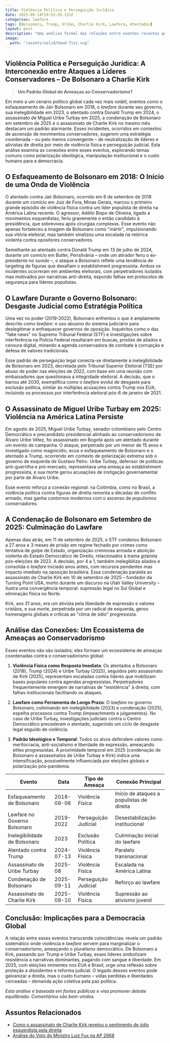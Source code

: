 ```yaml
---
title: Violência Política e Perseguição Jurídica
date: 2025-09-14T19:53:33.153Z
categories: lawfare
tags: [Bolsonaro, Trump, Uribe, Charlie Kirk, Lawfare, Atentados]
layout: post
description: "Uma análise formal das relações entre eventos recentes que revelam um padrão sistemático de supressão a vozes de direita através de violência e manipulação legal."
image:
  path: "/assets/solid/hand-fist.svg"
---
```


## Violência Política e Perseguição Jurídica: A Interconexão entre Ataques a Líderes Conservadores – De Bolsonaro a Charlie Kirk

> **Um Padrão Global de Ameaças ao Conservadorismo?**

Em meio a um cenário político global cada vez mais volátil, eventos como o esfaqueamento de Jair Bolsonaro em 2018, o *lawfare* durante seu governo, sua inelegibilidade em 2023, o atentado contra Donald Trump em 2024, o assassinato de Miguel Uribe Turbay em 2025, a condenação de Bolsonaro em setembro de 2025 e o assassinato de Charlie Kirk no mesmo mês destacam um padrão alarmante. Esses incidentes, ocorridos em contextos de ascensão de movimentos conservadores, sugerem uma estratégia coordenada – ou pelo menos convergente – de neutralização de líderes e ativistas de direita por meio de violência física e perseguição judicial. Esta análise examina as conexões entre esses eventos, explorando temas comuns como polarização ideológica, manipulação institucional e o custo humano para a democracia.

## O Esfaqueamento de Bolsonaro em 2018: O Início de uma Onda de Violência

O atentado contra Jair Bolsonaro, ocorrido em 6 de setembro de 2018 durante um comício em Juiz de Fora, Minas Gerais, marcou o primeiro grande episódio de violência física contra um líder populista de direita na América Latina recente. O agressor, Adélio Bispo de Oliveira, ligado a movimentos esquerdistas, feriu gravemente o então candidato à presidência, que sobreviveu após cirurgias complexas. Esse evento não apenas fortaleceu a imagem de Bolsonaro como "mártir", impulsionando sua vitória eleitoral, mas também sinalizou uma escalada na retórica violenta contra opositores conservadores.

Semelhante ao atentado contra Donald Trump em 13 de julho de 2024, durante um comício em Butler, Pensilvânia – onde um atirador feriu o ex-presidente no ouvido –, o ataque a Bolsonaro reflete uma tendência de targeting de figuras que desafiam o establishment progressista. Ambos os incidentes ocorreram em ambientes eleitorais, com perpetradores isolados mas motivados por narrativas anti-direita, expondo falhas em protocolos de segurança para líderes populistas.

## O Lawfare Durante o Governo Bolsonaro: Desgaste Judicial como Estratégia Política

Uma vez no poder (2019-2022), Bolsonaro enfrentou o que é amplamente descrito como *lawfare*: o uso abusivo do sistema judiciário para deslegitimar e enfraquecer governos de oposição. Inquéritos como o das "fake news" no Supremo Tribunal Federal (STF) e investigações sobre interferência na Polícia Federal resultaram em buscas, prisões de aliados e censura digital, minando a agenda conservadora de combate à corrupção e defesa de valores tradicionais.

Esse padrão de perseguição legal conecta-se diretamente à inelegibilidade de Bolsonaro em 2023, decretada pelo Tribunal Superior Eleitoral (TSE) por abuso de poder nas eleições de 2022, com base em uma reunião com embaixadores que questionava a integridade eleitoral. A decisão, que o barrou até 2030, exemplifica como o *lawfare* evolui de desgaste para exclusão política, similar às múltiplas acusações contra Trump nos EUA, incluindo os processos por interferência eleitoral pós-6 de janeiro de 2021.

## O Assassinato de Miguel Uribe Turbay em 2025: Violência na América Latina Persiste

Em agosto de 2025, Miguel Uribe Turbay, senador colombiano pelo Centro Democrático e precandidato presidencial alinhado ao conservadorismo de Álvaro Uribe Vélez, foi assassinado em Bogotá após um atentado durante um evento de campanha. O ataque, perpetrado por um menor de 15 anos e investigado como magnicídio, ecoa o esfaqueamento de Bolsonaro e o atentado a Trump, ocorrendo em contexto de polarização extrema sob o governo de esquerda de Gustavo Petro. Uribe Turbay, defensor de políticas anti-guerrilha e pró-mercado, representava uma ameaça ao establishment progressista, e sua morte gerou acusações de instigação governamental por parte de Álvaro Uribe.

Esse evento reforça a conexão regional: na Colômbia, como no Brasil, a violência política contra figuras de direita remonta a décadas de conflito armado, mas ganha contornos modernos com o ascenso de populismos conservadores.

## A Condenação de Bolsonaro em Setembro de 2025: Culminação do Lawfare

Apenas dias atrás, em 11 de setembro de 2025, o STF condenou Bolsonaro a 27 anos e 3 meses de prisão em regime fechado por crimes como tentativa de golpe de Estado, organização criminosa armada e abolição violenta do Estado Democrático de Direito, relacionados à trama golpista pós-eleições de 2022. A decisão, por 4 a 1, também inelegibiliza aliados e consolida o *lawfare* iniciado anos antes, com recursos pendentes mas impacto imediato na oposição brasileira. Essa condenação paralela ao assassinato de Charlie Kirk em 10 de setembro de 2025 – fundador da Turning Point USA, morto durante um discurso na Utah Valley University – ilustra uma convergência temporal: supressão legal no Sul Global e eliminação física no Norte.

Kirk, aos 31 anos, era um ativista pela liberdade de expressão e valores cristãos, e sua morte, perpetrada por um radical de esquerda, gerou homenagens globais e críticas ao "clima de ódio" progressista.

## Análise das Conexões: Um Ecossistema de Ameaças ao Conservadorismo

Esses eventos não são isolados; eles formam um ecossistema de ameaças coordenadas contra o conservadorismo global:

1. **Violência Física como Resposta Imediata**: Os atentados a Bolsonaro (2018), Trump (2024) e Uribe Turbay (2025), seguidos pelo assassinato de Kirk (2025), representam escaladas contra líderes que mobilizam bases populares contra agendas progressistas. Perpetradores frequentemente emergem de narrativas de "resistência" à direita, com falhas institucionais facilitando os ataques.

2. **Lawfare como Ferramenta de Longo Prazo**: O *lawfare* no governo Bolsonaro, culminando em inelegibilidade (2023) e condenação (2025), espelha processos contra Trump (impeachments e julgamentos). No caso de Uribe Turbay, investigações judiciais contra o Centro Democrático precederam o atentado, sugerindo um ciclo de desgaste legal seguido de violência.

3. **Padrão Ideológico e Temporal**: Todos os alvos defendem valores como meritocracia, anti-socialismo e liberdade de expressão, ameaçando elites progressistas. A proximidade temporal em 2025 (condenação de Bolsonaro e assassinatos de Uribe Turbay e Kirk) indica uma intensificação, possivelmente influenciada por eleições globais e polarização pós-pandemia.

| Evento                          | Data          | Tipo de Ameaça       | Conexão Principal                     |
|---------------------------------|---------------|----------------------|---------------------------------------|
| Esfaqueamento de Bolsonaro      | 2018-09-06   | Violência Física    | Início de ataques a populistas de direita |
| Lawfare no Governo Bolsonaro    | 2019-2022    | Perseguição Judicial| Desestabilização institucional       |
| Inelegibilidade de Bolsonaro    | 2023         | Exclusão Política   | Culminação inicial do lawfare         |
| Atentado contra Trump           | 2024-07-13   | Violência Física    | Paralelo transnacional                |
| Assassinato de Uribe Turbay     | 2025-08      | Violência Física    | Escalada na América Latina            |
| Condenação de Bolsonaro         | 2025-09-11   | Perseguição Judicial| Reforço ao lawfare                    |
| Assassinato de Charlie Kirk     | 2025-09-10   | Violência Física    | Supressão ao ativismo juvenil         |

## Conclusão: Implicações para a Democracia Global

A relação entre esses eventos transcende coincidências: revela um padrão sistemático onde violência e *lawfare* servem para marginalizar o conservadorismo, ameaçando o pluralismo democrático. De Bolsonaro a Kirk, passando por Trump e Uribe Turbay, esses líderes simbolizam resistência a narrativas dominantes, pagando com sangue e liberdade. Em 2025, com eleições iminentes nos EUA e Brasil, urge uma reflexão sobre proteção a dissidentes e reforma judicial. O legado desses eventos pode galvanizar a direita, mas o custo humano – vidas perdidas e liberdades cerceadas – demanda ação coletiva pela paz política.

*Esta análise é baseada em fontes públicas e visa promover debate equilibrado. Comentários são bem-vindos.*

## Assuntos Relacionados

- [Como o assassinato de Charlie Kirk revelou o sentimento de ódio esquerdista pela direita](/posts/como-o-assassinato-de-charlie-kirk-revelou-o-sentimento-de-odio-esquerdista-pela-direita/)
- [Análise do Voto do Ministro Luiz Fux na AP 2668](/posts/analise-do-voto-do-ministro-luiz-fux-na-ap-2668/)
